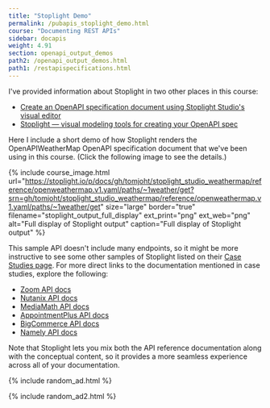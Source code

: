 ```yaml
---
title: "Stoplight Demo"
permalink: /pubapis_stoplight_demo.html
course: "Documenting REST APIs"
sidebar: docapis
weight: 4.91
section: openapi_output_demos
path2: /openapi_output_demos.html
path1: /restapispecifications.html
---
```


I've provided information about Stoplight in two other places in this course:

* [Create an OpenAPI specification document using Stoplight Studio's visual editor](pubapis_openapis_quickstart_stoplight.html)
* [Stoplight — visual modeling tools for creating your OpenAPI spec](pubapis_stoplight.html)

Here I include a short demo of how Stoplight renders the OpenAPIWeatherMap OpenAPI specification document that we've been using in this course. (Click the following image to see the details.)

{% include course_image.html url="https://stoplight.io/p/docs/gh/tomjoht/stoplight_studio_weathermap/reference/openweathermap.v1.yaml/paths/~1weather/get?srn=gh/tomjoht/stoplight_studio_weathermap/reference/openweathermap.v1.yaml/paths/~1weather/get" size="large" border="true" filename="stoplight_output_full_display" ext_print="png" ext_web="png" alt="Full display of Stoplight output" caption="Full display of Stoplight output" %}

This sample API doesn't include many endpoints, so it might be more instructive to see some other samples of Stoplight listed on their [Case Studies page](https://stoplight.io/case-studies/). For more direct links to the documentation mentioned in case studies, explore the following:

* [Zoom API docs](https://marketplace.zoom.us/docs/api-reference/zoom-api)
* [Nutanix API docs](https://www.nutanix.dev/api-reference/)
* [MediaMath API docs](https://apidocs.mediamath.com/)
* [AppointmentPlus API docs](https://appointmentplus.api-docs.io/v1/overview)
* [BigCommerce API docs](https://developer.bigcommerce.com/api-docs)
* [Namely API docs](https://developers.namely.com/1.0/getting-started/introduction)

Note that Stoplight lets you mix both the API reference documentation along with the conceptual content, so it provides a more seamless experience across all of your documentation.

{% include random_ad.html %}

{% include random_ad2.html %}

